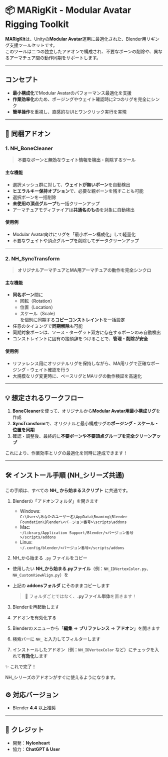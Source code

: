 # 📦 MARigKit - Modular Avatar Rigging Toolkit

**MARigKit**は、Unityの**Modular Avatar**運用に最適化された、Blender用リギング支援ツールセットです。  
このツールは二つの独立したアドオンで構成され、不要なボーンの削除や、異なるアーマチュア間の動作同期をサポートします。

---

## コンセプト
- **最小構成化**でModular Avatarのパフォーマンス最適化を支援
- **作業効率化**のため、ポージングやウェイト確認時に2つのリグを完全にシンク
- **簡単操作**を重視し、直感的なUIとワンクリック実行を実現

---

## 📁 同梱アドオン

### 1. NH_BoneCleaner
> **不要なボーンと無効なウェイト情報を検出・削除するツール**

#### 主な機能
- 選択メッシュ群に対して、**ウェイトが無いボーン**を自動検出
- **ヒエラルキー保持オプション**で、必要な親ボーンを残すことも可能
- 選択ボーンを一括削除
- **未使用の頂点グループ**も一括クリーンアップ
- アーマチュアモディファイアは**共通名のもの**を対象に自動検出

#### 使用例
- Modular Avatar向けにリグを「最小ボーン構成化」して軽量化
- 不要なウェイトや頂点グループを削除してデータクリーンアップ

---

### 2. NH_SyncTransform
> **オリジナルアーマチュアとMA用アーマチュアの動作を完全シンクロ**

#### 主な機能
- **同名ボーン**間に
  - 回転（Rotation）
  - 位置（Location）
  - スケール（Scale）  
  を個別に同期する**コピーコンストレイント**を一括設定
- 任意のタイミングで**同期解除**も可能
- 同期対象ボーンは、ソース・ターゲット双方に存在するボーンのみ自動検出
- コンストレイントに固有の接頭辞をつけることで、**管理・削除が安全**

#### 使用例
- リファレンス用にオリジナルリグを保持しながら、MA用リグで正確なポージング・ウェイト確認を行う
- 大規模なリグ変更時に、ベースリグとMAリグの動作検証を高速化

---

## 💡 想定されるワークフロー

1. **BoneCleaner**を使って、オリジナルから**Modular Avatar用最小構成リグ**を作成  
2. **SyncTransform**で、オリジナルと最小構成リグの**ポージング・スケール・位置を同期**  
3. 確認・調整後、最終的に**不要ボーンや不要頂点グループを完全クリーンアップ**

これにより、作業効率とリグの最適化を同時に達成できます！

---
## 🛠️ インストール手順 (NH_シリーズ共通)

この手順は、すべての **NH_ から始まるスクリプト** に共通です。

1. Blenderの「アドオンフォルダ」を開きます  
   - Windows:  
     `C:\Users\あなたのユーザー名\AppData\Roaming\Blender Foundation\Blender\<バージョン番号>\scripts\addons`
   - Mac:  
     `~/Library/Application Support/Blender/<バージョン番号>/scripts/addons`
   - Linux:  
     `~/.config/blender/<バージョン番号>/scripts/addons`

2. NH_から始まる `.py` ファイルをコピー

- 使用したい **NH_から始まる.pyファイル**（例：`NH_IDVertexColor.py`、`NH_CustomViewAlign.py`）を
- 上記の **addonsフォルダ** にそのままコピーします

  > 📂 フォルダごとではなく、**.pyファイル単体**を置きます！

3. Blenderを再起動します

4. アドオンを有効化する

1. Blenderのメニューから「**編集** → **プリファレンス** → **アドオン**」を開きます
2. 検索バーに `NH_` と入力してフィルターします
3. インストールしたアドオン（例：`NH_IDVertexColor` など）にチェックを入れて**有効化**します

✨ これで完了！

NH_シリーズのアドオンがすぐに使えるようになります。

## ⚙️ 対応バージョン
- Blender **4.4** 以上推奨

---

## 🧠 クレジット
- 開発：**Nylonheart**
- 協力：**ChatGPT & User**
